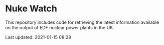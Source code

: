 # Nuke Watch

This repository includes code for retrieving the latest information available on the output of EDF nuclear power plants in the UK.

Last updated: 2021-01-15 08:28